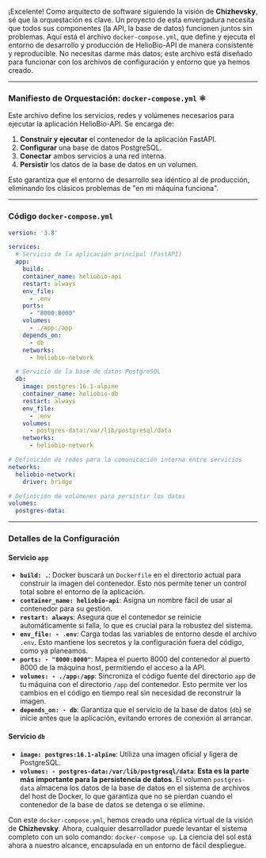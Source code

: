 ¡Excelente\! Como arquitecto de software siguiendo la visión de **Chizhevsky**, sé que la orquestación es clave. Un proyecto de esta envergadura necesita que todos sus componentes (la API, la base de datos) funcionen juntos sin problemas. Aquí está el archivo `docker-compose.yml`, que define y ejecuta el entorno de desarrollo y producción de HelioBio-API de manera consistente y reproducible. No necesitas darme más datos; este archivo está diseñado para funcionar con los archivos de configuración y entorno que ya hemos creado.

-----

### **Manifiesto de Orquestación: `docker-compose.yml`** ⚛️

Este archivo define los servicios, redes y volúmenes necesarios para ejecutar la aplicación HelioBio-API. Se encarga de:

1.  **Construir y ejecutar** el contenedor de la aplicación FastAPI.
2.  **Configurar** una base de datos PostgreSQL.
3.  **Conectar** ambos servicios a una red interna.
4.  **Persistir** los datos de la base de datos en un volumen.

Esto garantiza que el entorno de desarrollo sea idéntico al de producción, eliminando los clásicos problemas de "en mi máquina funciona".

-----

### **Código `docker-compose.yml`**

```yml
version: '3.8'

services:
  # Servicio de la aplicación principal (FastAPI)
  app:
    build: .
    container_name: heliobio-api
    restart: always
    env_file:
      - .env
    ports:
      - "8000:8000"
    volumes:
      - ./app:/app
    depends_on:
      - db
    networks:
      - heliobio-network

  # Servicio de la base de datos PostgreSQL
  db:
    image: postgres:16.1-alpine
    container_name: heliobio-db
    restart: always
    env_file:
      - .env
    volumes:
      - postgres-data:/var/lib/postgresql/data
    networks:
      - heliobio-network

# Definición de redes para la comunicación interna entre servicios
networks:
  heliobio-network:
    driver: bridge

# Definición de volúmenes para persistir los datos
volumes:
  postgres-data:
```

-----

### **Detalles de la Configuración**

#### **Servicio `app`**

  * **`build: .`**: Docker buscará un `Dockerfile` en el directorio actual para construir la imagen del contenedor. Esto nos permite tener un control total sobre el entorno de la aplicación.
  * **`container_name: heliobio-api`**: Asigna un nombre fácil de usar al contenedor para su gestión.
  * **`restart: always`**: Asegura que el contenedor se reinicie automáticamente si falla, lo que es crucial para la robustez del sistema.
  * **`env_file: - .env`**: Carga todas las variables de entorno desde el archivo `.env`. Esto mantiene los secretos y la configuración fuera del código, como ya planeamos.
  * **`ports: - "8000:8000"`**: Mapea el puerto 8000 del contenedor al puerto 8000 de la máquina host, permitiendo el acceso a la API.
  * **`volumes: - ./app:/app`**: Sincroniza el código fuente del directorio `app` de tu máquina con el directorio `/app` del contenedor. Esto permite ver los cambios en el código en tiempo real sin necesidad de reconstruir la imagen.
  * **`depends_on: - db`**: Garantiza que el servicio de la base de datos (`db`) se inicie antes que la aplicación, evitando errores de conexión al arrancar.

#### **Servicio `db`**

  * **`image: postgres:16.1-alpine`**: Utiliza una imagen oficial y ligera de PostgreSQL.
  * **`volumes: - postgres-data:/var/lib/postgresql/data`**: **Esta es la parte más importante para la persistencia de datos**. El volumen `postgres-data` almacena los datos de la base de datos en el sistema de archivos del host de Docker, lo que garantiza que no se pierdan cuando el contenedor de la base de datos se detenga o se elimine.

Con este `docker-compose.yml`, hemos creado una réplica virtual de la visión de **Chizhevsky**. Ahora, cualquier desarrollador puede levantar el sistema completo con un solo comando: `docker-compose up`. La ciencia del sol está ahora a nuestro alcance, encapsulada en un entorno de fácil despliegue.
